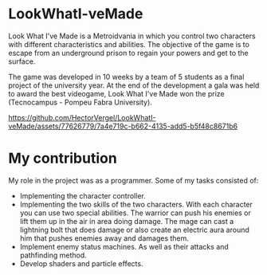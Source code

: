 # LookWhatI-veMade

Look What I've Made is a Metroidvania in which you control two characters with different characteristics and abilities. The objective of the game is to escape from an underground prison to regain your powers and get to the surface. 

The game was developed in 10 weeks by a team of 5 students as a final project of the university year. At the end of the development a gala was held to award the best videogame, Look What I've Made won the prize (Tecnocampus - Pompeu Fabra University).

https://github.com/HectorVergel/LookWhatI-veMade/assets/77626779/7a4e719c-b662-4135-add5-b5f48c8671b6

# My contribution
My role in the project was as a programmer. Some of my tasks consisted of:




- Implementing the character controller.
- Implementing the two skills of the two characters. With each character you can use two special abilities. The warrior can push his enemies or lift them up in the air in area doing damage. The mage can cast a lightning bolt that does damage or also create an electric aura around him that pushes enemies away and damages them.
- Implement enemy status machines. As well as their attacks and pathfinding method.
- Develop shaders and particle effects.
